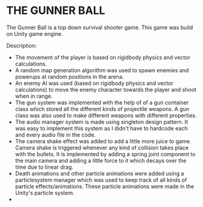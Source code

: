 # THE GUNNER BALL

The Gunner Ball is a top down survival shooter game. This game was build on Unity game engine.

Description:

- The movement of the player is based on rigidbody physics and vector calculations.
- A random map generation algorithm was used to spawn enemies and powerups at random positions in the arena.
- An enemy AI was used (based on rigidbody physics and vector calculations) to move the enemy character towards the player and shoot when in range.
- The gun system was implemented with the help of of a gun container class which stored all the different kinds of projectile weapons. A gun class was also used to make different weapons with different properties.
- The audio manager system is made using singleton design pattern. It was easy to implement this system as I didn't have to hardcode each and every audio file in the code.
- The camera shake effect was added to add a little more juice to game. Camera shake is triggered whenever any kind of collision takes place with the bullets. It is implemented by adding a spring joint component to the main camera and adding a little force to it which decays over the time due to linear drag.
- Death animations and other particle animations were added using a particlesystem manager which was used to keep track of all kinds of particle effects/animations. These particle animations were made in the Unity's particle system.
- 
